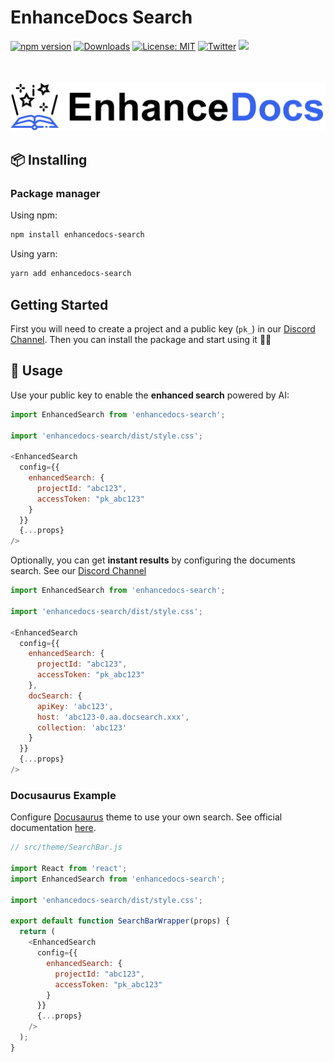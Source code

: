 # EnhanceDocs Search

[![npm version](https://img.shields.io/npm/v/enhancedocs-search.svg)](https://www.npmjs.com/package/enhancedocs-search)
[![Downloads](https://img.shields.io/npm/dm/enhancedocs-search.svg)](https://www.npmjs.com/package/enhancedocs-search)
[![License: MIT](https://img.shields.io/badge/license-Apache--2.0-yellow)](https://www.apache.org/licenses/LICENSE-2.0)
 [![Twitter](https://img.shields.io/twitter/url/https/twitter.com/enhancedocs.svg?style=social&label=Follow%20%40EnhanceDocs)](https://twitter.com/langchainai)
[![](https://dcbadge.vercel.app/api/server/AUDa3KZavw?compact=true&style=flat)](https://discord.com/invite/AUDa3KZavw)

<p align="center" style="margin-top: 50px; margin-bottom: 30px;">
  <img src="./public/logo-enhance-docs-small.png?raw=true" alt="EnhanceDocs logo">
</p>

## 📦 Installing

### Package manager

Using npm:

```bash
npm install enhancedocs-search
```

Using yarn:

```bash
yarn add enhancedocs-search
```

## Getting Started

First you will need to create a project and a public key (`pk_`) in our [Discord Channel](https://discord.com/invite/AUDa3KZavw).
Then you can install the package and start using it 🎉🎉

## 🚀 Usage

Use your public key to enable the **enhanced search** powered by AI:

```js
import EnhancedSearch from 'enhancedocs-search';

import 'enhancedocs-search/dist/style.css';

<EnhancedSearch
  config={{
    enhancedSearch: {
      projectId: "abc123",
      accessToken: "pk_abc123"
    }
  }}
  {...props}
/>
```

Optionally, you can get **instant results** by configuring the documents search. See our [Discord Channel](https://discord.com/invite/AUDa3KZavw)

```js
import EnhancedSearch from 'enhancedocs-search';

import 'enhancedocs-search/dist/style.css';

<EnhancedSearch
  config={{
    enhancedSearch: {
      projectId: "abc123",
      accessToken: "pk_abc123"
    },
    docSearch: {
      apiKey: 'abc123',
      host: 'abc123-0.aa.docsearch.xxx',
      collection: 'abc123'
    }
  }}
  {...props}
/>
```

### Docusaurus Example

Configure [Docusaurus](https://docusaurus.io/) theme to use your own search.
See official documentation [here](https://docusaurus.io/docs/search#using-your-own-search).

```js
// src/theme/SearchBar.js

import React from 'react';
import EnhancedSearch from 'enhancedocs-search';

import 'enhancedocs-search/dist/style.css';

export default function SearchBarWrapper(props) {
  return (
    <EnhancedSearch
      config={{
        enhancedSearch: {
          projectId: "abc123",
          accessToken: "pk_abc123"
        }
      }}
      {...props}
    />
  );
}
```
